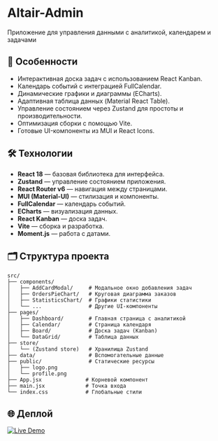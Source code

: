 # Altair-Admin

Приложение для управления данными с аналитикой, календарем и задачами

## 🚀 Особенности
- Интерактивная доска задач с использованием React Kanban.
- Календарь событий с интеграцией FullCalendar.
- Динамические графики и диаграммы (ECharts).
- Адаптивная таблица данных (Material React Table).
- Управление состоянием через Zustand для простоты и производительности.
- Оптимизация сборки с помощью Vite.
- Готовые UI-компоненты из MUI и React Icons.

## 🛠 Технологии
- **React 18** — базовая библиотека для интерфейса.
- **Zustand** — управление состоянием приложения.
- **React Router v6** — навигация между страницами.
- **MUI (Material-UI)** — стилизация и компоненты.
- **FullCalendar** — календарь событий.
- **ECharts** — визуализация данных.
- **React Kanban** — доска задач.
- **Vite** — сборка и разработка.
- **Moment.js** — работа с датами.

## 🗂 Структура проекта
```plaintext
src/
├── components/         
│   ├── AddCardModal/     # Модальное окно добавления задач
│   ├── OrdersPieChart/   # Круговая диаграмма заказов
│   ├── StatisticsChart/  # Графики статистики
│   └── ...               # Другие UI-компоненты
├── pages/               
│   ├── Dashboard/        # Главная страница с аналитикой
│   ├── Calendar/         # Страница календаря
│   ├── Board/            # Доска задач (Kanban)
│   └── DataGrid/         # Таблица данных
├── store/               
│   └── (Zustand store)   # Хранилища Zustand
├── data/                 # Вспомогательные данные
├── public/               # Статические ресурсы
│   ├── logo.png         
│   └── profile.png      
├── App.jsx              # Корневой компонент
├── main.jsx             # Точка входа
└── index.css            # Глобальные стили

```

## 🌐 Деплой

[![Live Demo](https://img.shields.io/badge/Live_Demo-Altair_Posts-61777F?style=for-the-badge&logo=vercel)](https://altair-admin-6t7woof28-ilyas-projects-d95573b2.vercel.app)
